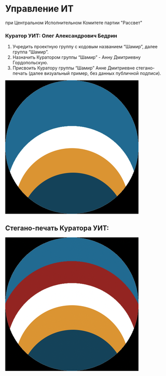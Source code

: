 # Управление ИТ 
при Центральном Исполнительном Комитете партии "Рассвет"
### Куратор УИТ: Олег Александрович Бедрин

1) Учредить проектную группу с кодовым названием “Шамир”, далее группа “Шамир”.
2) Назначить Куратором группы “Шамир” - Анну Дмитриевну Гордопольскую.
3) Присвоить Куратору группы “Шамир” Анне Дмитриевне стегано-печать (далее визуальный пример, без данных публичной подписи).

![Знак Куратора группы Шамир - Гордопольцева Анна Дмитриева](./Знак_Куратора_группы_Шамир_Гордопольцева_Анна_Дмитриевна.png)
## Стегано-печать Куратора УИТ:
![Знак Куратора УИТ - Олег Александрович Бедрин](./Стегано_печать_Куратор_УИТ_Инструкция_2.png)
